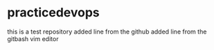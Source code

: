 # practicedevops
this is a test repository
added line from the github
added line from the gitbash vim editor
